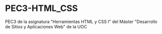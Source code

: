 # PEC3-HTML_CSS
PEC3 de la asignatura "Herramientas HTML y CSS I" del Máster "Desarrollo de Sitios y Aplicaciones Web" de la UOC
